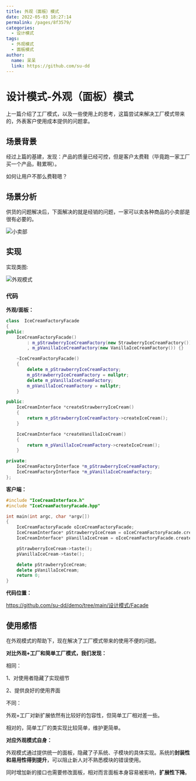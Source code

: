 ```yaml
---
title: 外观（面板）模式
date: 2022-05-03 18:27:14
permalink: /pages/8f3579/
categories:
  - 设计模式
tags:
  - 外观模式
  - 面板模式
author: 
  name: 呆呆
  link: https://github.com/su-dd
---
```

# 设计模式-外观（面板）模式

上一篇介绍了工厂模式，以及一些使用上的思考，这篇尝试来解决工厂模式带来的，外表客户使用成本提供的问题拿。

<!-- more -->

## 场景背景

经过上篇的基建，发现：产品的质量已经可控，但是客户太费鞋（毕竟跑一家工厂买一个产品，鞋累啊）。

如何让用户不那么费鞋嗯？



## 场景分析

供货的问题解决后，下面解决的就是经销的问题，一家可以卖各种商品的小卖部是很有必要的。

![小卖部](https://idai.coding.net/p/blog/d/cdn/git/raw/main/博客/知识总结/设计模式/小卖部.webp)



## 实现

实现类图:

![外观模式](https://idai.coding.net/p/blog/d/cdn/git/raw/main/博客/知识总结/设计模式/外观模式.webp)



### 代码

**外观/面板：**

```c++
class  IceCreamFactoryFacade
{
public:
    IceCreamFactoryFacade()
        : m_pStrawberryIceCreamFactory(new StrawberryIceCreamFactory())
        , m_pVanillaIceCreamFactory(new VanillaIceCreamFactory()) {}

    ~IceCreamFactoryFacade()
    {
        delete m_pStrawberryIceCreamFactory;
        m_pStrawberryIceCreamFactory = nullptr;
        delete m_pVanillaIceCreamFactory;
        m_pVanillaIceCreamFactory = nullptr;
    }

public:
    IceCreamInterface *createStrawberryIceCream()
    {
        return m_pStrawberryIceCreamFactory->createIceCream();
    }

    IceCreamInterface *createVanillaIceCream()
    {
        return m_pVanillaIceCreamFactory->createIceCream();
    }

private:
    IceCreamFactoryInterface *m_pStrawberryIceCreamFactory;
    IceCreamFactoryInterface *m_pVanillaIceCreamFactory;
};
```

**客户端：**

```c++
#include "IceCreamInterface.h"
#include "IceCreamFactoryFacade.hpp"

int main(int argc, char *argv[])
{
    IceCreamFactoryFacade oIceCreamFactoryFacade;
    IceCreamInterface* pStrawberryIceCream = oIceCreamFactoryFacade.createStrawberryIceCream();
    IceCreamInterface* pVanillaIceCream = oIceCreamFactoryFacade.createVanillaIceCream();

    pStrawberryIceCream->taste();
    pVanillaIceCream->taste();

    delete pStrawberryIceCream;
    delete pVanillaIceCream;
    return 0;
}
```



**代码位置：**

https://github.com/su-dd/demo/tree/main/设计模式/Facade



## 使用感悟

在外观模式的帮助下，现在解决了工厂模式带来的使用不便的问题。

**对比外观+工厂和简单工厂模式，我们发现：**

相同：

1、对使用者隐藏了实现细节

2、提供良好的使用界面

不同：

外观+工厂对新扩展依然有比较好的包容性，但简单工厂相对差一些。

相对的，简单工厂的类实现比较简单，维护更简单。



**对应外观模式自身：**

外观模式通过提供统一的面板，隐藏了子系统、子模块的具体实现。系统的**封装性和易用性得到提升**，可以阻止新人对不熟悉模块的错误使用。

同时增加新的接口也需要修改面板，相对而言面板本身容易被影响，**扩展性下降**。
